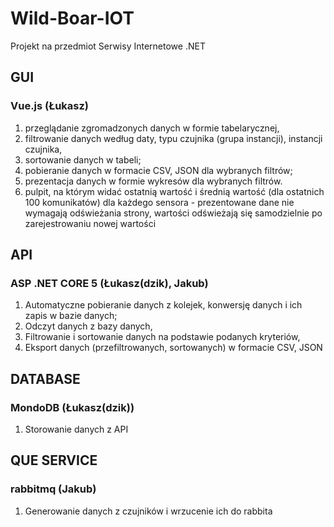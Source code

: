 # Wild-Boar-IOT
Projekt na przedmiot Serwisy Internetowe .NET

## GUI
### Vue.js (Łukasz)
1. przeglądanie zgromadzonych danych w formie tabelarycznej,
2. filtrowanie danych według daty, typu czujnika (grupa instancji), instancji czujnika,
3. sortowanie danych w tabeli;
4. pobieranie danych w formacie CSV, JSON dla wybranych filtrów;
5. prezentacja danych w formie wykresów dla wybranych filtrów.
6. pulpit, na którym widać ostatnią wartość i średnią wartość (dla ostatnich 100 
komunikatów) dla każdego sensora - prezentowane dane nie wymagają odświeżania 
strony, wartości odświeżają  się samodzielnie po zarejestrowaniu nowej wartości

## API
### ASP .NET CORE 5 (Łukasz(dzik), Jakub)
1. Automatyczne pobieranie danych z kolejek, konwersję danych i ich zapis w bazie danych;
2. Odczyt danych z bazy danych,
3. Filtrowanie i sortowanie danych na podstawie podanych kryteriów,
4. Eksport danych (przefiltrowanych, sortowanych) w formacie CSV, JSON

## DATABASE
### MondoDB (Łukasz(dzik))
1. Storowanie danych z API


## QUE SERVICE
### rabbitmq (Jakub)
1. Generowanie danych z czujników i wrzucenie ich do rabbita

